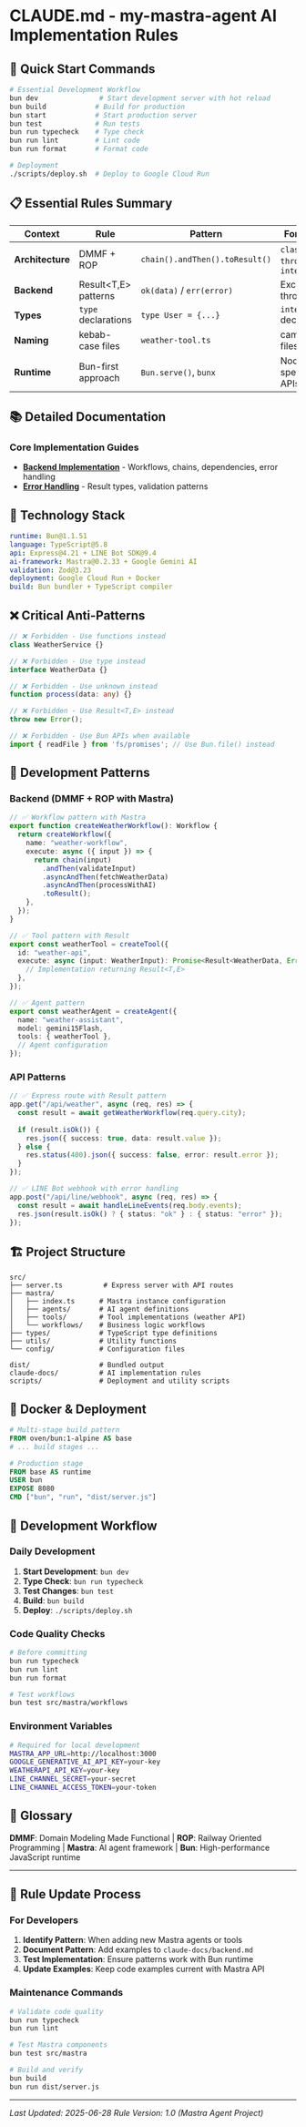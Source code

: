 # CLAUDE.md - my-mastra-agent AI Implementation Rules

## 🚀 Quick Start Commands

```bash
# Essential Development Workflow
bun dev               # Start development server with hot reload
bun build            # Build for production
bun start            # Start production server
bun test             # Run tests
bun run typecheck    # Type check
bun run lint         # Lint code
bun run format       # Format code

# Deployment
./scripts/deploy.sh  # Deploy to Google Cloud Run
```

## 📋 Essential Rules Summary

| Context          | Rule                 | Pattern                        | Forbidden                     |
| ---------------- | -------------------- | ------------------------------ | ----------------------------- |
| **Architecture** | DMMF + ROP           | `chain().andThen().toResult()` | `class`, `throw`, `interface` |
| **Backend**      | Result<T,E> patterns | `ok(data)` / `err(error)`      | Exception throwing            |
| **Types**        | `type` declarations  | `type User = {...}`            | `interface` declarations      |
| **Naming**       | kebab-case files     | `weather-tool.ts`              | camelCase files               |
| **Runtime**      | Bun-first approach   | `Bun.serve()`, `bunx`          | Node.js specific APIs         |

## 📚 Detailed Documentation

### Core Implementation Guides

- **[Backend Implementation](./claude-docs/backend.md)** - Workflows, chains, dependencies, error handling
- **[Error Handling](./claude-docs/error-handling.md)** - Result types, validation patterns

## 🔧 Technology Stack

```yaml
runtime: Bun@1.1.51
language: TypeScript@5.8
api: Express@4.21 + LINE Bot SDK@9.4
ai-framework: Mastra@0.2.33 + Google Gemini AI
validation: Zod@3.23
deployment: Google Cloud Run + Docker
build: Bun bundler + TypeScript compiler
```

## ❌ Critical Anti-Patterns

```typescript
// ❌ Forbidden - Use functions instead
class WeatherService {}

// ❌ Forbidden - Use type instead
interface WeatherData {}

// ❌ Forbidden - Use unknown instead
function process(data: any) {}

// ❌ Forbidden - Use Result<T,E> instead
throw new Error();

// ❌ Forbidden - Use Bun APIs when available
import { readFile } from 'fs/promises'; // Use Bun.file() instead
```

## 🎯 Development Patterns

### Backend (DMMF + ROP with Mastra)

```typescript
// ✅ Workflow pattern with Mastra
export function createWeatherWorkflow(): Workflow {
  return createWorkflow({
    name: "weather-workflow",
    execute: async ({ input }) => {
      return chain(input)
        .andThen(validateInput)
        .asyncAndThen(fetchWeatherData)
        .asyncAndThen(processWithAI)
        .toResult();
    },
  });
}

// ✅ Tool pattern with Result
export const weatherTool = createTool({
  id: "weather-api",
  execute: async (input: WeatherInput): Promise<Result<WeatherData, Error>> => {
    // Implementation returning Result<T,E>
  },
});

// ✅ Agent pattern
export const weatherAgent = createAgent({
  name: "weather-assistant",
  model: gemini15Flash,
  tools: { weatherTool },
  // Agent configuration
});
```

### API Patterns

```typescript
// ✅ Express route with Result pattern
app.get("/api/weather", async (req, res) => {
  const result = await getWeatherWorkflow(req.query.city);
  
  if (result.isOk()) {
    res.json({ success: true, data: result.value });
  } else {
    res.status(400).json({ success: false, error: result.error });
  }
});

// ✅ LINE Bot webhook with error handling
app.post("/api/line/webhook", async (req, res) => {
  const result = await handleLineEvents(req.body.events);
  res.json(result.isOk() ? { status: "ok" } : { status: "error" });
});
```

## 🏗️ Project Structure

```
src/
├── server.ts          # Express server with API routes
├── mastra/
│   ├── index.ts      # Mastra instance configuration
│   ├── agents/       # AI agent definitions
│   ├── tools/        # Tool implementations (weather API)
│   └── workflows/    # Business logic workflows
├── types/            # TypeScript type definitions
├── utils/            # Utility functions
└── config/           # Configuration files

dist/                 # Bundled output
claude-docs/          # AI implementation rules
scripts/              # Deployment and utility scripts
```

## 🐳 Docker & Deployment

```dockerfile
# Multi-stage build pattern
FROM oven/bun:1-alpine AS base
# ... build stages ...

# Production stage
FROM base AS runtime
USER bun
EXPOSE 8080
CMD ["bun", "run", "dist/server.js"]
```

## 🔄 Development Workflow

### Daily Development

1. **Start Development**: `bun dev`
2. **Type Check**: `bun run typecheck`
3. **Test Changes**: `bun test`
4. **Build**: `bun build`
5. **Deploy**: `./scripts/deploy.sh`

### Code Quality Checks

```bash
# Before committing
bun run typecheck
bun run lint
bun run format

# Test workflows
bun test src/mastra/workflows
```

### Environment Variables

```bash
# Required for local development
MASTRA_APP_URL=http://localhost:3000
GOOGLE_GENERATIVE_AI_API_KEY=your-key
WEATHERAPI_API_KEY=your-key
LINE_CHANNEL_SECRET=your-secret
LINE_CHANNEL_ACCESS_TOKEN=your-token
```

## 📖 Glossary

**DMMF**: Domain Modeling Made Functional | **ROP**: Railway Oriented Programming | **Mastra**: AI agent framework | **Bun**: High-performance JavaScript runtime

---

## 🔄 Rule Update Process

### For Developers

1. **Identify Pattern**: When adding new Mastra agents or tools
2. **Document Pattern**: Add examples to `claude-docs/backend.md`
3. **Test Implementation**: Ensure patterns work with Bun runtime
4. **Update Examples**: Keep code examples current with Mastra API

### Maintenance Commands

```bash
# Validate code quality
bun run typecheck
bun run lint

# Test Mastra components
bun test src/mastra

# Build and verify
bun build
bun run dist/server.js
```

---

_Last Updated: 2025-06-28_
_Rule Version: 1.0 (Mastra Agent Project)_